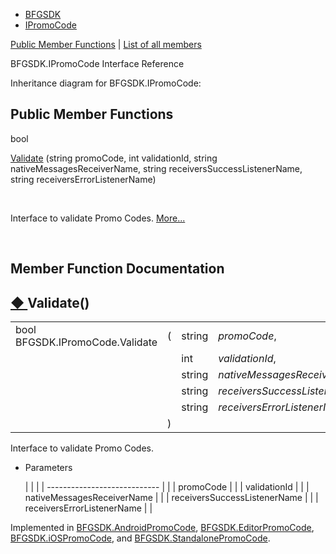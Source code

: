   - [BFGSDK](namespace_b_f_g_s_d_k.html)
  - [IPromoCode](interface_b_f_g_s_d_k_1_1_i_promo_code.html)

[Public Member Functions](#pub-methods) | [List of all
members](interface_b_f_g_s_d_k_1_1_i_promo_code-members.html)

BFGSDK.IPromoCode Interface Reference

Inheritance diagram for BFGSDK.IPromoCode:


##  Public Member Functions

bool 

[Validate](interface_b_f_g_s_d_k_1_1_i_promo_code.html#aa4069bb614bfdfe60236a558729a88d6)
(string promoCode, int validationId, string nativeMessagesReceiverName,
string receiversSuccessListenerName, string receiversErrorListenerName)

 

Interface to validate Promo Codes.
[More...](interface_b_f_g_s_d_k_1_1_i_promo_code.html#aa4069bb614bfdfe60236a558729a88d6)  

 

## Member Function Documentation

## [◆ ](#aa4069bb614bfdfe60236a558729a88d6)Validate()

|                                 |   |        |                                 |
| ------------------------------- | - | ------ | ------------------------------- |
| bool BFGSDK.IPromoCode.Validate | ( | string | *promoCode*,                    |
|                                 |   | int    | *validationId*,                 |
|                                 |   | string | *nativeMessagesReceiverName*,   |
|                                 |   | string | *receiversSuccessListenerName*, |
|                                 |   | string | *receiversErrorListenerName*    |
|                                 | ) |        |                                 |

Interface to validate Promo Codes.

  - Parameters
    
    |                              |  |
    | ---------------------------- |  |
    | promoCode                    |  |
    | validationId                 |  |
    | nativeMessagesReceiverName   |  |
    | receiversSuccessListenerName |  |
    | receiversErrorListenerName   |  |
    

Implemented in
[BFGSDK.AndroidPromoCode](class_b_f_g_s_d_k_1_1_android_promo_code.html#a5fdb0364802e817d760850bc5c997c95),
[BFGSDK.EditorPromoCode](class_b_f_g_s_d_k_1_1_editor_promo_code.html#ae73535bb2257dbc0eafbadd083337c89),
[BFGSDK.iOSPromoCode](class_b_f_g_s_d_k_1_1i_o_s_promo_code.html#adf7444bb9b8fe74bdee73a6fe33d057c),
and
[BFGSDK.StandalonePromoCode](class_b_f_g_s_d_k_1_1_standalone_promo_code.html#ac4b3142b9e5af9005e6c869ec0bd02ce).
